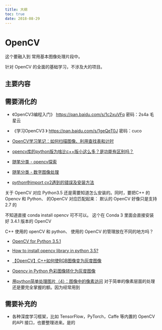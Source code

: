 ```yaml
---
title: 大纲
toc: true
date: 2018-08-29
---
```

# OpenCV

这个要融入到 常用基本图像处理片段中。

针对 OpenCV 的全面的基础学习，不涉及大的项目。

## 主要内容




## 需要消化的

- 《OpenCV3编程入门》 https://pan.baidu.com/s/1c2xuVFq 密码：2s4a  毛星云
- 《学习OpenCV3 》 https://pan.baidu.com/s/1geQeT0J 密码：cuco

- [OpenCV学习笔记：如何扫描图像、利用查找表和计时](https://blog.csdn.net/linj_m/article/details/10046777)
- [opencv库的python版为啥比c++版小这么多？是功能有区别吗？](https://www.zhihu.com/question/36368424)
- [随笔分类 - opencv探索](https://www.cnblogs.com/skyfsm/category/1000207.html)
- [随笔分类 - 数字图像处理](https://www.cnblogs.com/skyfsm/category/1085234.html)

- [python中import cv2遇到的错误及安装方法](https://blog.csdn.net/yuanlulu/article/details/79017116)

关于 OpenCV 对应 Python3.5 还是需要知道怎么安装的。同时，要把C++ 的 Opencv 和 Python、 的OpenCV 对应匹配起来： 默认的 OpenCV 好像只是支持 2.7 的

不知道直接 conda install opencv 可不可以。 这个在 Conda 3 里面会直接安装好 3.4.1 版本的 OpenCV

C++ 使用的 openCV 和 python、 使用的 OpenCV 的管理放在不同的地方吗？

- [OpenCV for Python 3.5.1](https://stackoverflow.com/questions/35466429/opencv-for-python-3-5-1)
- [How to install opencv library in python 3.5?](https://stackoverflow.com/questions/44898752/how-to-install-opencv-library-in-python-3-5)

- [【OpenCV】C++如何使RGB图像变为灰度图像](https://blog.csdn.net/u014395105/article/details/41308979)
- [Opencv in Python  色彩图像转化为灰度图像](http://blog.sina.com.cn/s/blog_141ce2b810102w033.html)
- [用python简单处理图片（4）：图像中的像素访问](https://www.cnblogs.com/denny402/p/5096491.html) 对于简单的像素层面的处理还是要完全掌握的额。因为经常用到

## 需要补充的

- 各种深度学习框架，比如 TensorFlow，PyTorch，Caffe 等内置的 OpenCV 的API 接口，也要整理进来。是的
